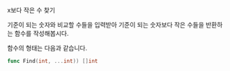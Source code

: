 x보다 작은 수 찾기

기준이 되는 숫자와 비교할 수들을 입력받아 기준이 되는 숫자보다 작은 수들을 반환하는 함수를 작성해봅시다.


함수의 형태는 다음과 같습니다.

``` go
func Find(int, ...int)) []int
```
